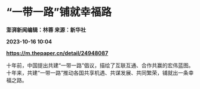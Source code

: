 # “一带一路”铺就幸福路
**澎湃新闻编辑：林蓉 来源：新华社**

**2023-10-16 10:04**

**https://m.thepaper.cn/detail/24948087**

十年前，中国提出共建“一带一路”倡议，描绘了互联互通、合作共赢的宏伟蓝图。十年来，共建“一带一路”推动各国共享机遇、共谋发展、共同繁荣，铺就出一条幸福之路。